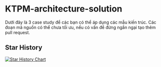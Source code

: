 # KTPM-architecture-solution
Dưới đây là 3 case study để các bạn có thể áp dụng các mẫu kiến trúc. Các đoạn mã nguồn có thể chưa tối ưu, nếu có vấn đề đừng ngần ngại tạo thêm pull request.

## Star History

[![Star History Chart](https://api.star-history.com/svg?repos=maytinhdibo/KTPM-architecture-solution&type=Date)](https://star-history.com/#maytinhdibo/KTPM-architecture-solution&Date)
